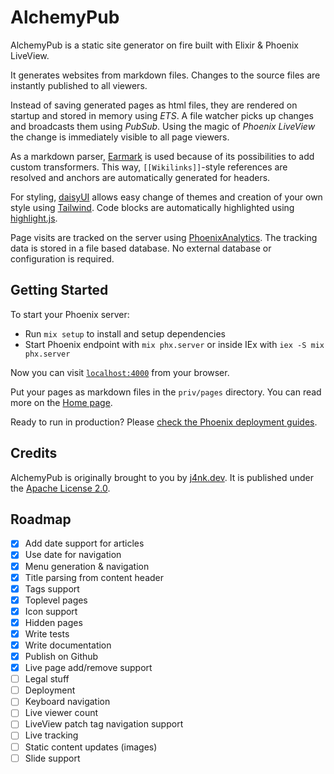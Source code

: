 # AlchemyPub

AlchemyPub is a static site generator on fire built with Elixir & Phoenix LiveView.

It generates websites from markdown files. Changes to the source files are instantly published to all viewers.

Instead of saving generated pages as html files, they are rendered on startup and stored in memory using *ETS*. A file watcher picks up changes and broadcasts them using *PubSub*. Using the magic of *Phoenix LiveView* the change is immediately visible to all page viewers.

As a markdown parser, [Earmark](https://github.com/pragdave/earmark) is used because of its possibilities to add custom transformers. This way, `[[Wikilinks]]`-style references are resolved and anchors are automatically generated for headers.

For styling, [daisyUI](https://github.com/saadeghi/daisyui) allows easy change of themes and creation of your own style using [Tailwind](https://github.com/tailwindlabs/tailwindcss). Code blocks are automatically highlighted using [highlight.js](https://github.com/highlightjs/highlight.js).

Page visits are tracked on the server using [PhoenixAnalytics](https://github.com/lalabuy948/PhoenixAnalytics). The tracking data is stored in a file based database. No external database or configuration is required.

## Getting Started

To start your Phoenix server:

- Run `mix setup` to install and setup dependencies
- Start Phoenix endpoint with `mix phx.server` or inside IEx with `iex -S mix phx.server`

Now you can visit [`localhost:4000`](http://localhost:4000) from your browser.

Put your pages as markdown files in the `priv/pages` directory. You can read more on the [Home page](priv/pages/Home.md).

Ready to run in production? Please [check the Phoenix deployment guides](https://hexdocs.pm/phoenix/deployment.html).

## Credits

AlchemyPub is originally brought to you by [j4nk.dev](https://j4nk.dev). It is published under the [Apache License 2.0](LICENSE).

## Roadmap

- [x] Add date support for articles
- [x] Use date for navigation
- [x] Menu generation & navigation
- [x] Title parsing from content header
- [x] Tags support
- [x] Toplevel pages
- [x] Icon support
- [x] Hidden pages
- [x] Write tests
- [x] Write documentation
- [x] Publish on Github
- [x] Live page add/remove support
- [ ] Legal stuff
- [ ] Deployment
- [ ] Keyboard navigation
- [ ] Live viewer count
- [ ] LiveView patch tag navigation support
- [ ] Live tracking
- [ ] Static content updates (images)
- [ ] Slide support
